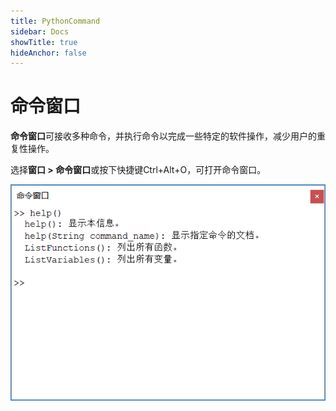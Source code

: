 ```yaml
---
title: PythonCommand
sidebar: Docs
showTitle: true
hideAnchor: false
---
```

# 命令窗口

**命令窗口**可接收多种命令，并执行命令以完成一些特定的软件操作，减少用户的重复性操作。

选择**窗口  > 命令窗口**或按下快捷键Ctrl+Alt+O，可打开命令窗口。

![命令窗口](PythonCommand.assets/命令窗口.png)
